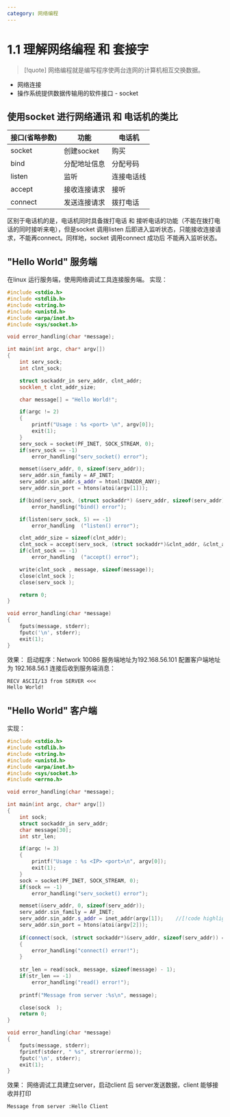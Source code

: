 ```yaml
---
category: 网络编程
---
```


# 1.1 理解网络编程 和 套接字
>[!quote]
>网络编程就是编写程序使两台连网的计算机相互交换数据。

- 网络连接
- 操作系统提供数据传输用的软件接口 - socket

## 使用socket 进行网络通讯 和 电话机的类比

| 接口(省略参数) | 功能       | 电话机   |
| -------- | -------- | ----- |
| socket   | 创建socket | 购买    |
| bind     | 分配地址信息   | 分配号码  |
| listen   | 监听       | 连接电话线 |
| accept   | 接收连接请求   | 接听    |
| connect  | 发送连接请求   | 拨打电话  |
区别于电话机的是，电话机同时具备拨打电话 和 接听电话的功能（不能在拨打电话的同时接听来电），但是socket 调用listen 后即进入监听状态，只能接收连接请求，不能再connect。同样地，socket 调用connect 成功后 不能再入监听状态。


## "Hello World" 服务端

在linux 运行服务端，使用网络调试工具连接服务端。
实现：
``` cpp
#include <stdio.h>
#include <stdlib.h>
#include <string.h>
#include <unistd.h>
#include <arpa/inet.h>
#include <sys/socket.h>

void error_handling(char *message);

int main(int argc, char* argv[])
{
	int serv_sock;
    int clnt_sock;

    struct sockaddr_in serv_addr, clnt_addr;
    socklen_t clnt_addr_size;

    char message[] = "Hello World!";

    if(argc != 2)
    {
    	printf("Usage : %s <port> \n", argv[0]);
    	exit(1);
    }
    serv_sock = socket(PF_INET, SOCK_STREAM, 0);
    if(serv_sock == -1)
    	error_handling("serv_socket() error");

    memset(&serv_addr, 0, sizeof(serv_addr));
    serv_addr.sin_family = AF_INET;
    serv_addr.sin_addr.s_addr = htonl(INADDR_ANY);
    serv_addr.sin_port = htons(atoi(argv[1]));

    if(bind(serv_sock, (struct sockaddr*) &serv_addr, sizeof(serv_addr)) == -1)
    	error_handling("bind() error");

    if(listen(serv_sock, 5) == -1)
    	error_handling	("listen() error");

    clnt_addr_size = sizeof(clnt_addr);		
    clnt_sock = accept(serv_sock, (struct sockaddr*)&clnt_addr, &clnt_addr_size);
    if(clnt_sock == -1)
    	error_handling	("accept() error");

    write(clnt_sock	, message, sizeof(message));
    close(clnt_sock	);
    close(serv_sock	);

    return 0;
}

void error_handling(char *message)
{
	fputs(message, stderr);
	fputc('\n', stderr);
	exit(1);
}
```

效果：
启动程序：Network 10086
服务端地址为192.168.56.101
配置客户端地址为 192.168.56.1
连接后收到服务端消息：
``` txt title="recv" 
RECV ASCII/13 from SERVER <<<
Hello World! 
```


## "Hello World" 客户端
实现：
``` cpp
#include <stdio.h>
#include <stdlib.h>
#include <string.h>
#include <unistd.h>
#include <arpa/inet.h>
#include <sys/socket.h>
#include <errno.h>

void error_handling(char *message);

int main(int argc, char* argv[])
{
    int sock;
    struct sockaddr_in serv_addr;
    char message[30];
	int str_len;

    if(argc != 3)
    {
    	printf("Usage : %s <IP> <port>\n", argv[0]);
    	exit(1);
    }
    sock = socket(PF_INET, SOCK_STREAM, 0);
    if(sock == -1)
    	error_handling("serv_socket() error");

    memset(&serv_addr, 0, sizeof(serv_addr));
    serv_addr.sin_family = AF_INET;
    serv_addr.sin_addr.s_addr = inet_addr(argv[1]);    //[!code highlight]
	serv_addr.sin_port = htons(atoi(argv[2]));   
	
	if(connect(sock, (struct sockaddr*)&serv_addr, sizeof(serv_addr)) == -1)
	{
		error_handling("connect() error!");
	}
	
	str_len = read(sock, message, sizeof(message) - 1);
	if(str_len == -1)
		error_handling("read() error!");
	
	printf("Message from server :%s\n", message);

    close(sock	);
    return 0;
}

void error_handling(char *message)
{
	fputs(message, stderr);
	fprintf(stderr, " %s", strerror(errno));
	fputc('\n', stderr);
	exit(1);
}
```

效果：
网络调试工具建立server，启动client 后 server发送数据，client 能够接收并打印
``` 
Message from server :Hello Client
```


